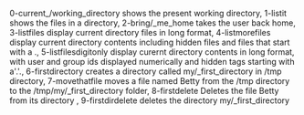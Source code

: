 0-current_/working_directory shows the present working directory,
1-listit shows the files in a directory,
2-bring/_me_home takes the user back home,
3-listfiles display current directory files in long format,
4-listmorefiles display current directory contents including hidden files and files that start with a .,
5-listfilesdigitonly display curernt directory contents in long format, with user and group ids displayed numerically and hidden tags starting with a'.'.,
6-firstdirectory creates a directory called my/_first_directory in /tmp directory,
7-movethatfile moves a file named Betty from the /tmp directory to the /tmp/my/_first_directory folder,
8-firstdelete Deletes the file Betty from its directory ,
9-firstdirdelete deletes the directory my/_first_directory 
